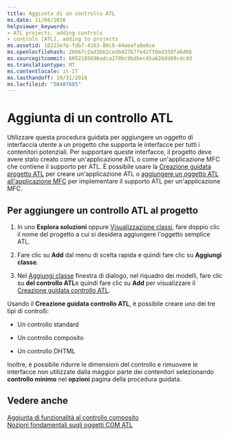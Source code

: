 ```yaml
---
title: Aggiunta di un controllo ATL
ms.date: 11/04/2016
helpviewer_keywords:
- ATL projects, adding controls
- controls [ATL], adding to projects
ms.assetid: 10223e7e-fdb7-4163-80c6-44aeafa8e6ce
ms.openlocfilehash: 26667c2ad3bb2cedb42767fe42ff0ad358fa6d66
ms.sourcegitcommit: 6052185696adca270bc9bdbec45a626dd89cdcdd
ms.translationtype: MT
ms.contentlocale: it-IT
ms.lasthandoff: 10/31/2018
ms.locfileid: "50487685"
---
```

# <a name="adding-an-atl-control"></a>Aggiunta di un controllo ATL

Utilizzare questa procedura guidata per aggiungere un oggetto di interfaccia utente a un progetto che supporta le interfacce per tutti i contenitori potenziali. Per supportare queste interfacce, il progetto deve avere stato creato come un'applicazione ATL o come un'applicazione MFC che contiene il supporto per ATL. È possibile usare la [Creazione guidata progetto ATL](../../atl/reference/atl-project-wizard.md) per creare un'applicazione ATL o [aggiungere un oggetto ATL all'applicazione MFC](../../mfc/reference/adding-atl-support-to-your-mfc-project.md) per implementare il supporto ATL per un'applicazione MFC.

## <a name="to-add-an-atl-control-to-your-project"></a>Per aggiungere un controllo ATL al progetto

1. In uno **Esplora soluzioni** oppure [Visualizzazione classi](/visualstudio/ide/viewing-the-structure-of-code), fare doppio clic il nome del progetto a cui si desidera aggiungere l'oggetto semplice ATL.

1. Fare clic su **Add** dal menu di scelta rapida e quindi fare clic su **Aggiungi classe**.

1. Nel [Aggiungi classe](../../ide/add-class-dialog-box.md) finestra di dialogo, nel riquadro dei modelli, fare clic su **del controllo ATL**e quindi fare clic su **Add** per visualizzare il [Creazione guidata controllo ATL](../../atl/reference/atl-control-wizard.md).

Usando il **Creazione guidata controllo ATL**, è possibile creare uno dei tre tipi di controlli:

- Un controllo standard

- Un controllo composito

- Un controllo DHTML

Inoltre, è possibile ridurre le dimensioni del controllo e rimuovere le interfacce non utilizzate dalla maggior parte dei contenitori selezionando **controllo minimo** nel **opzioni** pagina della procedura guidata.

## <a name="see-also"></a>Vedere anche

[Aggiunta di funzionalità al controllo composito](../../atl/adding-functionality-to-the-composite-control.md)<br/>
[Nozioni fondamentali sugli oggetti COM ATL](../../atl/fundamentals-of-atl-com-objects.md)
